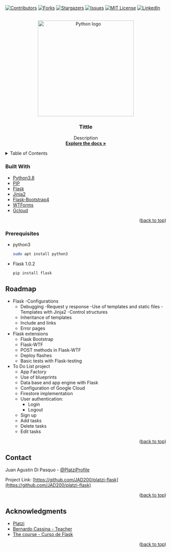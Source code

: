 <div id="top">

  [![Contributors][contributors-shield]][contributors-url]
  [![Forks][forks-shield]][forks-url]
  [![Stargazers][stars-shield]][stars-url]
  [![Issues][issues-shield]][issues-url]
  [![MIT License][license-shield]][license-url]
  [![LinkedIn][linkedin-shield]][linkedin-url]

</div>

<!-- PROJECT LOGO -->
<br />
<div align="center">
  <a href="https://github.com/JAD200/platzi-flask" target="blank" referrerpolicy="no-referrer">
    <img src="https://i.imgur.com/fDkhooA.png" alt="Python logo" width="300" >
  </a>

<h3 align="center">Tittle</h3>

  <p align="center">
    Description
    <br />
    <a href="https://github.com/JAD200/platzi-flask" target="blank" referrerpolicy="no-referrer"><strong>Explore the docs »</strong></a>
</div>



<!-- TABLE OF CONTENTS -->
<details>
  <summary>Table of Contents</summary>
  <ol>
    <li><a href="#built-with">Built With</a></li>
    <li><a href="#prerequisites">Prerequisites</a></li>
    <li><a href="#roadmap">Roadmap</a></li>
    <li><a href="#contact">Contact</a></li>
    <li><a href="#acknowledgments">Acknowledgments</a></li>
  </ol>
</details>


### Built With

* [Python3.8](https://www.python.org/downloads/release/python-3813/)
* [PIP](https://pypi.org/)
* [Flask](https://flask.palletsprojects.com/en/2.2.x/)
* [Jinja2](https://jinja.palletsprojects.com/en/3.1.x/)
* [Flask-Bootstrap4](https://getbootstrap.com/docs/4.6/getting-started/introduction/)
* [WTForms](https://wtforms.readthedocs.io/en/3.0.x/)
* [Gcloud](https://cloud.google.com/?hl=es)


<p align="right">(<a href="#top">back to top</a>)</p>



### Prerequisites

* python3
  ```sh
  sudo apt install python3
  ```
* Flask 1.0.2
  ```sh
  pip install flask
  ```

<!-- ROADMAP -->
## Roadmap

- Flask
    -Configurations
    - Debugging
    -Request y response
-Use of templates and static files
    -Templates with Jinja2
    -Control structures
    - Inheritance of templates
    - Include and links
    - Error pages
- Flask extensions
    - Flask Bootstrap
    - Flask-WTF
    - POST methods in Flask-WTF
    - Deploy flashes
    - Basic tests with Flask-testing
- To Do List project
    - App Factory
    - Use of blueprints
    - Data base and app engine with Flask
    - Configuration of Google Cloud
    - Firestore implementation
    - User authentication:
        - Login 
        - Logout
    - Sign up
    - Add tasks
    - Delete tasks
    - Edit tasks



<p align="right">(<a href="#top">back to top</a>)</p>


<!-- CONTACT -->
## Contact

Juan Agustin Di Pasquo - [@PlatziProfile](https://platzi.com/p/Juan_Di_Pasquo/)

Project Link: [https://github.com/JAD200/platzi-flask](https://github.com/JAD200/platzi-flask)

<p align="right">(<a href="#top">back to top</a>)</p>



<!-- ACKNOWLEDGMENTS -->
## Acknowledgments

* [Platzi](https://platzi.com/)
* [Bernardo Cassina - Teacher](https://twitter.com/bernardocassina)
* [The course - Curso de Flask](https://platzi.com/cursos/flask/)

<p align="right">(<a href="#top">back to top</a>)</p>



<!-- MARKDOWN LINKS & IMAGES -->
<!-- https://www.markdownguide.org/basic-syntax/#reference-style-links -->
[contributors-shield]: https://img.shields.io/github/contributors/JAD200/platzi-flask.svg?style=flat-square
[contributors-url]: https://github.com/JAD200/platzi-flask/graphs/contributors
[forks-shield]: https://img.shields.io/github/forks/JAD200/platzi-flask.svg?style=flat-square
[forks-url]: https://github.com/JAD200/platzi-flask/network/members
[stars-shield]: https://img.shields.io/github/stars/JAD200/platzi-flask.svg?style=flat-square
[stars-url]: https://github.com/JAD200/platzi-flask/stargazers
[issues-shield]: https://img.shields.io/github/issues/JAD200/platzi-flask.svg?style=flat-square
[issues-url]: https://github.com/JAD200/platzi-flask/issues
[license-shield]: https://img.shields.io/github/license/JAD200/platzi-flask.svg?style=flat-square
[license-url]: https://github.com/JAD200/platzi-flask/blob/master/LICENSE.txt
<!-- LinkedIn -->
[linkedin-shield]: https://img.shields.io/badge/-LinkedIn-black.svg?style=for-the-badge&logo=linkedin&colorB=blue
[linkedin-url]: https://linkedin.com/in/juan-agustin-di-pasquo-jad
